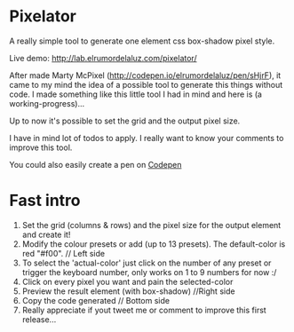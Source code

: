 Pixelator
=========

A really simple tool to generate one element css box-shadow pixel style.

Live demo: http://lab.elrumordelaluz.com/pixelator/

After made Marty McPixel (http://codepen.io/elrumordelaluz/pen/sHjrF), 
it came to my mind the idea of a possible tool to generate this things without code.
I made something like this little tool I had in mind and here is (a working-progress)...

Up to now it's possible to set the grid and the output pixel size.

I have in mind lot of todos to apply.
I really want to know your comments to improve this tool.

You could also easily create a pen on <a href="http://codepen.io">Codepen</a> 

Fast intro
==========
1. Set the grid (columns & rows) and the pixel size for the output element and create it!
2. Modify the colour presets or add (up to 13 presets). The default-color is red "#f00". // Left side
3. To select the 'actual-color' just click on the number of any preset or trigger the keyboard number, only works on 1 to 9 numbers for now :/
4. Click on every pixel you want and pain the selected-color
5. Preview the result element (with box-shadow) //Right side
6. Copy the code generated // Bottom side
7. Really appreciate if yout tweet me or comment to improve this first release...
